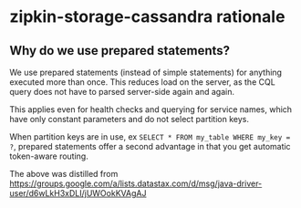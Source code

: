 # zipkin-storage-cassandra rationale

## Why do we use prepared statements?

We use prepared statements (instead of simple statements) for anything executed more than once.
This reduces load on the server, as the CQL query does not have to parsed server-side again and
again.

This applies even for health checks and querying for service names, which have only constant
parameters and do not select partition keys.

When partition keys are in use, ex `SELECT * FROM my_table WHERE my_key = ?`, prepared statements
offer a second advantage in that you get automatic token-aware routing.

The above was distilled from https://groups.google.com/a/lists.datastax.com/d/msg/java-driver-user/d6wLkH3xDLI/jUWOokKVAgAJ
